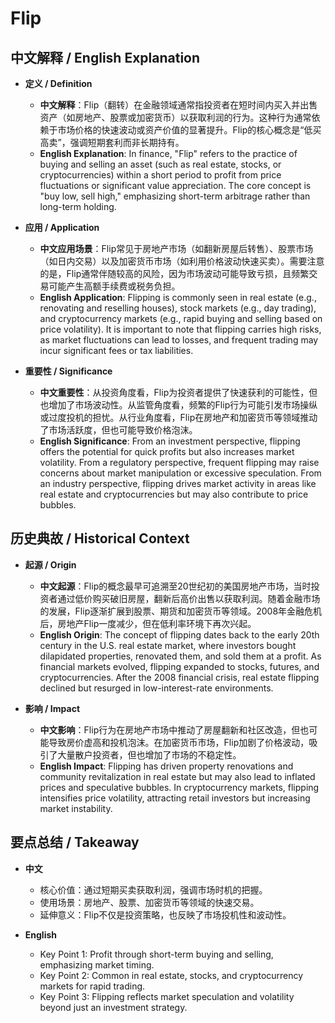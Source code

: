 # Flip

## 中文解释 / English Explanation

* **定义 / Definition**  
  - **中文解释**：Flip（翻转）在金融领域通常指投资者在短时间内买入并出售资产（如房地产、股票或加密货币）以获取利润的行为。这种行为通常依赖于市场价格的快速波动或资产价值的显著提升。Flip的核心概念是“低买高卖”，强调短期套利而非长期持有。  
  - **English Explanation**: In finance, "Flip" refers to the practice of buying and selling an asset (such as real estate, stocks, or cryptocurrencies) within a short period to profit from price fluctuations or significant value appreciation. The core concept is "buy low, sell high," emphasizing short-term arbitrage rather than long-term holding.

* **应用 / Application**  
  - **中文应用场景**：Flip常见于房地产市场（如翻新房屋后转售）、股票市场（如日内交易）以及加密货币市场（如利用价格波动快速买卖）。需要注意的是，Flip通常伴随较高的风险，因为市场波动可能导致亏损，且频繁交易可能产生高额手续费或税务负担。  
  - **English Application**: Flipping is commonly seen in real estate (e.g., renovating and reselling houses), stock markets (e.g., day trading), and cryptocurrency markets (e.g., rapid buying and selling based on price volatility). It is important to note that flipping carries high risks, as market fluctuations can lead to losses, and frequent trading may incur significant fees or tax liabilities.

* **重要性 / Significance**  
  - **中文重要性**：从投资角度看，Flip为投资者提供了快速获利的可能性，但也增加了市场波动性。从监管角度看，频繁的Flip行为可能引发市场操纵或过度投机的担忧。从行业角度看，Flip在房地产和加密货币等领域推动了市场活跃度，但也可能导致价格泡沫。  
  - **English Significance**: From an investment perspective, flipping offers the potential for quick profits but also increases market volatility. From a regulatory perspective, frequent flipping may raise concerns about market manipulation or excessive speculation. From an industry perspective, flipping drives market activity in areas like real estate and cryptocurrencies but may also contribute to price bubbles.

## 历史典故 / Historical Context

* **起源 / Origin**  
  - **中文起源**：Flip的概念最早可追溯至20世纪初的美国房地产市场，当时投资者通过低价购买破旧房屋，翻新后高价出售以获取利润。随着金融市场的发展，Flip逐渐扩展到股票、期货和加密货币等领域。2008年金融危机后，房地产Flip一度减少，但在低利率环境下再次兴起。  
  - **English Origin**: The concept of flipping dates back to the early 20th century in the U.S. real estate market, where investors bought dilapidated properties, renovated them, and sold them at a profit. As financial markets evolved, flipping expanded to stocks, futures, and cryptocurrencies. After the 2008 financial crisis, real estate flipping declined but resurged in low-interest-rate environments.

* **影响 / Impact**  
  - **中文影响**：Flip行为在房地产市场中推动了房屋翻新和社区改造，但也可能导致房价虚高和投机泡沫。在加密货币市场，Flip加剧了价格波动，吸引了大量散户投资者，但也增加了市场的不稳定性。  
  - **English Impact**: Flipping has driven property renovations and community revitalization in real estate but may also lead to inflated prices and speculative bubbles. In cryptocurrency markets, flipping intensifies price volatility, attracting retail investors but increasing market instability.

## 要点总结 / Takeaway

* **中文**  
  - 核心价值：通过短期买卖获取利润，强调市场时机的把握。  
  - 使用场景：房地产、股票、加密货币等领域的快速交易。  
  - 延伸意义：Flip不仅是投资策略，也反映了市场投机性和波动性。  

* **English**  
  - Key Point 1: Profit through short-term buying and selling, emphasizing market timing.  
  - Key Point 2: Common in real estate, stocks, and cryptocurrency markets for rapid trading.  
  - Key Point 3: Flipping reflects market speculation and volatility beyond just an investment strategy.